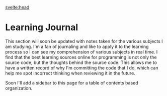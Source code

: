 <svelte:head>

  <title>Learning Journal</title>
</svelte:head>

# Learning Journal

This section will soon be updated with notes taken for the various subjects I am studying. I'm a fan of journaling and like to apply it to the learning process so I can see my comprehension of various subjects in real time. I find that the best learning sources online for programming is not only the source code, but the thoughts behind the source code. This allows me to have a written record of why I'm committing the code that I do, which can help me spot incorrect thinking when reviewing it in the future.

Soon I'll add a sidebar to this page for a table of contents based organization.
